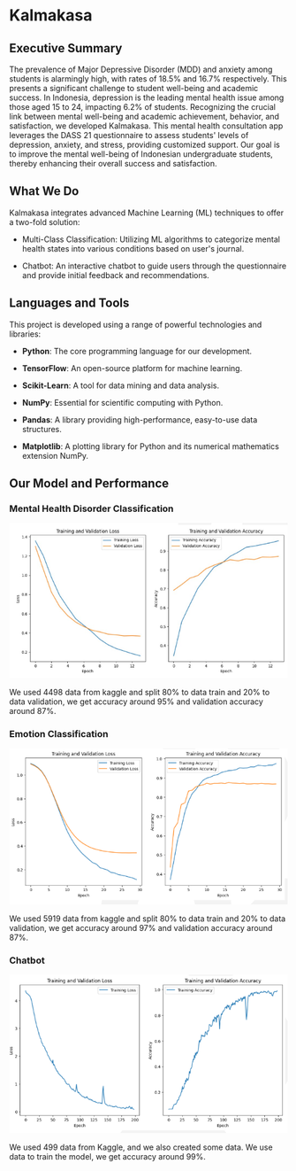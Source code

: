 # Kalmakasa
## Executive Summary
The prevalence of Major Depressive Disorder (MDD) and anxiety among students is alarmingly high, with rates of 18.5% and 16.7% respectively. This presents a significant challenge to student well-being and academic success. In Indonesia, depression is the leading mental health issue among those aged 15 to 24, impacting 6.2% of students. Recognizing the crucial link between mental well-being and academic achievement, behavior, and satisfaction, we developed Kalmakasa. This mental health consultation app leverages the DASS 21 questionnaire to assess students' levels of depression, anxiety, and stress, providing customized support. Our goal is to improve the mental well-being of Indonesian undergraduate students, thereby enhancing their overall success and satisfaction.

## What We Do
Kalmakasa integrates advanced Machine Learning (ML) techniques to offer a two-fold solution:

- Multi-Class Classification: Utilizing ML algorithms to categorize mental health states into various conditions based on user's journal.

- Chatbot: An interactive chatbot to guide users through the questionnaire and provide initial feedback and recommendations.

## Languages and Tools
This project is developed using a range of powerful technologies and libraries:

- **Python**: The core programming language for our development.

- **TensorFlow**: An open-source platform for machine learning.

- **Scikit-Learn**: A tool for data mining and data analysis.

- **NumPy**: Essential for scientific computing with Python.

- **Pandas**: A library providing high-performance, easy-to-use data structures.

- **Matplotlib**: A plotting library for Python and its numerical mathematics extension NumPy.

## Our Model and Performance
 ### Mental Health Disorder Classification
 ![Teks Alternatif](https://github.com/bangkit-capstone-CH2-PS311/kalmakasa_ML/raw/main/Model/Cuplikan%20layar%202023-12-22%20000312.png)
 
 We used 4498 data from kaggle and split 80% to data train and 20% to data validation, we get accuracy around 95% and validation accuracy around 87%.

  ### Emotion Classification
 ![Teks Alternatif](https://github.com/bangkit-capstone-CH2-PS311/kalmakasa_ML/blob/main/Model/Cuplikan%20layar%202023-12-22%20000323.png)
 
 We used 5919 data from kaggle and split 80% to data train and 20% to data validation, we get accuracy around 97% and validation accuracy around 87%.


 ### Chatbot 
 ![Teks Alternatif](https://github.com/bangkit-capstone-CH2-PS311/kalmakasa_ML/blob/main/Model/Cuplikan%20layar%202023-12-22%20000335.png)
 
 We used 499 data from Kaggle, and we also created some data. We use data to train the model, we get accuracy around 99%.







